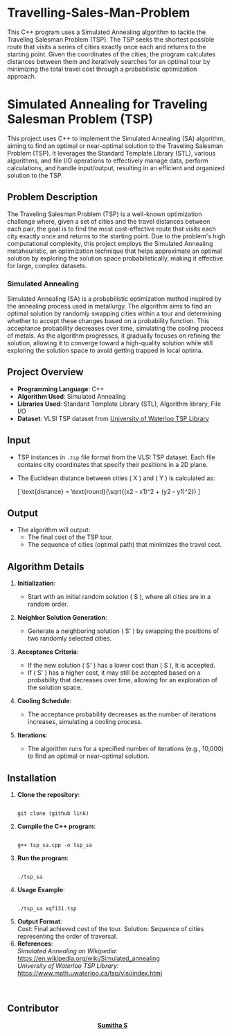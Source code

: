 # Travelling-Sales-Man-Problem
This C++ program uses a Simulated Annealing algorithm to tackle the Traveling Salesman Problem (TSP). The TSP seeks the shortest possible route that visits a series of cities exactly once each and returns to the starting point. Given the coordinates of the cities, the program calculates distances between them and iteratively searches for an optimal tour by minimizing the total travel cost through a probabilistic optimization approach.
# Simulated Annealing for Traveling Salesman Problem (TSP)

This project uses C++ to implement the Simulated Annealing (SA) algorithm, aiming to find an optimal or near-optimal solution to the Traveling Salesman Problem (TSP). It leverages the Standard Template Library (STL), various algorithms, and file I/O operations to effectively manage data, perform calculations, and handle input/output, resulting in an efficient and organized solution to the TSP.

## Problem Description

The Traveling Salesman Problem (TSP) is a well-known optimization challenge where, given a set of cities and the travel distances between each pair, the goal is to find the most cost-effective route that visits each city exactly once and returns to the starting point. Due to the problem's high computational complexity, this project employs the Simulated Annealing metaheuristic, an optimization technique that helps approximate an optimal solution by exploring the solution space probabilistically, making it effective for large, complex datasets.

### Simulated Annealing

Simulated Annealing (SA) is a probabilistic optimization method inspired by the annealing process used in metallurgy. The algorithm aims to find an optimal solution by randomly swapping cities within a tour and determining whether to accept these changes based on a probability function. This acceptance probability decreases over time, simulating the cooling process of metals. As the algorithm progresses, it gradually focuses on refining the solution, allowing it to converge toward a high-quality solution while still exploring the solution space to avoid getting trapped in local optima.

## Project Overview

- **Programming Language**: C++
- **Algorithm Used**: Simulated Annealing
- **Libraries Used**: Standard Template Library (STL), Algorithm library, File I/O
- **Dataset**: VLSI TSP dataset from [University of Waterloo TSP Library](http://www.math.uwaterloo.ca/tsp/vlsi/index.html)


## Input

- TSP instances in `.tsp` file format from the VLSI TSP dataset. Each file contains city coordinates that specify their positions in a 2D plane.
- The Euclidean distance between cities \( X \) and \( Y \) is calculated as:
  
  \[
  \text{distance} = \text{round}(\sqrt{(x2 - x1)^2 + (y2 - y1)^2})
  \]

## Output

- The algorithm will output:
  - The final cost of the TSP tour.
  - The sequence of cities (optimal path) that minimizes the travel cost.

## Algorithm Details

1. **Initialization**:
   - Start with an initial random solution \( S \), where all cities are in a random order.

2. **Neighbor Solution Generation**:
   - Generate a neighboring solution \( S' \) by swapping the positions of two randomly selected cities.

3. **Acceptance Criteria**:
   - If the new solution \( S' \) has a lower cost than \( S \), it is accepted.
   - If \( S' \) has a higher cost, it may still be accepted based on a probability that decreases over time, allowing for an exploration of the solution space.

4. **Cooling Schedule**:
   - The acceptance probability decreases as the number of iterations increases, simulating a cooling process.

5. **Iterations**:
   - The algorithm runs for a specified number of iterations (e.g., 10,000) to find an optimal or near-optimal solution.

## Installation

1. **Clone the repository**:<br>
   <pre><code>
   git clone (github link)
   </code></pre>
2. **Compile the C++ program**:<br>
   <pre><code>
   g++ tsp_sa.cpp -o tsp_sa
   </code></pre>
3. **Run the program**:<br>
   <pre><code>
   ./tsp_sa <path_to_tsp_instance_file>
   </code></pre>
4. **Usage Example**:<br>
   <pre><code>
   ./tsp_sa xqf131.tsp
   </code></pre>
5. **Output Format**:<br>
   Cost: Final achieved cost of the tour.
   Solution: Sequence of cities representing the order of traversal.
6. **References**:<br>
   *Simulated Annealing on Wikipedia*:<br> https://en.wikipedia.org/wiki/Simulated_annealing<br>
   *University of Waterloo TSP Library*:<br> https://www.math.uwaterloo.ca/tsp/vlsi/index.html
<br>
<h2 id="contributers">Contributor</h2>
<div align="center">
  <strong>
    <a href="https://github.com/sumitha05">Sumitha S</a> &emsp;
  </strong>
</div>
